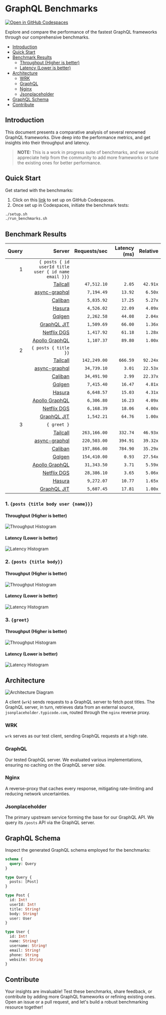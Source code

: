# GraphQL Benchmarks <!-- omit from toc -->

[![Open in GitHub Codespaces](https://github.com/codespaces/badge.svg)](https://codespaces.new/tailcallhq/graphql-benchmarks)

Explore and compare the performance of the fastest GraphQL frameworks through our comprehensive benchmarks.

- [Introduction](#introduction)
- [Quick Start](#quick-start)
- [Benchmark Results](#benchmark-results)
  - [Throughput (Higher is better)](#throughput-higher-is-better)
  - [Latency (Lower is better)](#latency-lower-is-better)
- [Architecture](#architecture)
  - [WRK](#wrk)
  - [GraphQL](#graphql)
  - [Nginx](#nginx)
  - [Jsonplaceholder](#jsonplaceholder)
- [GraphQL Schema](#graphql-schema)
- [Contribute](#contribute)

[Tailcall]: https://github.com/tailcallhq/tailcall
[Gqlgen]: https://github.com/99designs/gqlgen
[Apollo GraphQL]: https://github.com/apollographql/apollo-server
[Netflix DGS]: https://github.com/netflix/dgs-framework
[Caliban]: https://github.com/ghostdogpr/caliban
[async-graphql]: https://github.com/async-graphql/async-graphql
[Hasura]: https://github.com/hasura/graphql-engine
[GraphQL JIT]: https://github.com/zalando-incubator/graphql-jit

## Introduction

This document presents a comparative analysis of several renowned GraphQL frameworks. Dive deep into the performance metrics, and get insights into their throughput and latency.

> **NOTE:** This is a work in progress suite of benchmarks, and we would appreciate help from the community to add more frameworks or tune the existing ones for better performance.

## Quick Start

Get started with the benchmarks:

1. Click on this [link](https://codespaces.new/tailcallhq/graphql-benchmarks) to set up on GitHub Codespaces.
2. Once set up in Codespaces, initiate the benchmark tests:

```bash
./setup.sh
./run_benchmarks.sh
```

## Benchmark Results

<!-- PERFORMANCE_RESULTS_START -->

| Query | Server | Requests/sec | Latency (ms) | Relative |
|-------:|--------:|--------------:|--------------:|---------:|
| 1 | `{ posts { id userId title user { id name email }}}` |
|| [Tailcall] | `47,512.10` | `2.05` | `42.91x` |
|| [async-graphql] | `7,194.49` | `13.92` | `6.50x` |
|| [Caliban] | `5,835.92` | `17.25` | `5.27x` |
|| [Hasura] | `4,526.02` | `22.09` | `4.09x` |
|| [Gqlgen] | `2,262.58` | `44.08` | `2.04x` |
|| [GraphQL JIT] | `1,509.69` | `66.00` | `1.36x` |
|| [Netflix DGS] | `1,417.92` | `61.18` | `1.28x` |
|| [Apollo GraphQL] | `1,107.37` | `89.80` | `1.00x` |
| 2 | `{ posts { title }}` |
|| [Tailcall] | `142,249.00` | `666.59` | `92.24x` |
|| [async-graphql] | `34,739.10` | `3.01` | `22.53x` |
|| [Caliban] | `34,491.90` | `2.99` | `22.37x` |
|| [Gqlgen] | `7,415.40` | `16.47` | `4.81x` |
|| [Hasura] | `6,648.57` | `15.03` | `4.31x` |
|| [Apollo GraphQL] | `6,306.80` | `16.23` | `4.09x` |
|| [Netflix DGS] | `6,168.39` | `18.06` | `4.00x` |
|| [GraphQL JIT] | `1,542.21` | `64.76` | `1.00x` |
| 3 | `{ greet }` |
|| [Tailcall] | `263,166.00` | `332.74` | `46.93x` |
|| [async-graphql] | `220,503.00` | `394.91` | `39.32x` |
|| [Caliban] | `197,866.00` | `784.90` | `35.29x` |
|| [Gqlgen] | `154,410.00` | `0.93` | `27.54x` |
|| [Apollo GraphQL] | `31,343.50` | `3.71` | `5.59x` |
|| [Netflix DGS] | `28,386.10` | `3.65` | `5.06x` |
|| [Hasura] | `9,272.07` | `10.77` | `1.65x` |
|| [GraphQL JIT] | `5,607.45` | `17.81` | `1.00x` |

<!-- PERFORMANCE_RESULTS_END -->



### 1. `{posts {title body user {name}}}`
#### Throughput (Higher is better)

![Throughput Histogram](assets/req_sec_histogram1.png)

#### Latency (Lower is better)

![Latency Histogram](assets/latency_histogram1.png)

### 2. `{posts {title body}}`
#### Throughput (Higher is better)

![Throughput Histogram](assets/req_sec_histogram2.png)

#### Latency (Lower is better)

![Latency Histogram](assets/latency_histogram2.png)

### 3. `{greet}`
#### Throughput (Higher is better)

![Throughput Histogram](assets/req_sec_histogram3.png)

#### Latency (Lower is better)

![Latency Histogram](assets/latency_histogram3.png)

## Architecture

![Architecture Diagram](assets/architecture.png)

A client (`wrk`) sends requests to a GraphQL server to fetch post titles. The GraphQL server, in turn, retrieves data from an external source, `jsonplaceholder.typicode.com`, routed through the `nginx` reverse proxy.

### WRK

`wrk` serves as our test client, sending GraphQL requests at a high rate.

### GraphQL

Our tested GraphQL server. We evaluated various implementations, ensuring no caching on the GraphQL server side.

### Nginx

A reverse-proxy that caches every response, mitigating rate-limiting and reducing network uncertainties.

### Jsonplaceholder

The primary upstream service forming the base for our GraphQL API. We query its `/posts` API via the GraphQL server.

## GraphQL Schema

Inspect the generated GraphQL schema employed for the benchmarks:

```graphql
schema {
  query: Query
}

type Query {
  posts: [Post]
}

type Post {
  id: Int!
  userId: Int!
  title: String!
  body: String!
  user: User
}

type User {
  id: Int!
  name: String!
  username: String!
  email: String!
  phone: String
  website: String
}
```

## Contribute

Your insights are invaluable! Test these benchmarks, share feedback, or contribute by adding more GraphQL frameworks or refining existing ones. Open an issue or a pull request, and let's build a robust benchmarking resource together!
